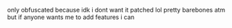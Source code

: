 only obfuscated because idk i dont want it patched lol
pretty barebones atm but if anyone wants me to add features i can
